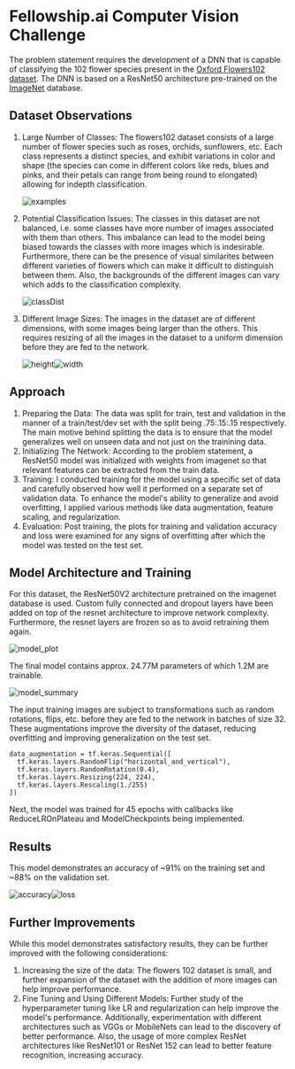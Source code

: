 # Fellowship.ai Computer Vision Challenge

The problem statement requires the development of a DNN that is capable of classifying the 102 flower species present in the [Oxford Flowers102 dataset](https://www.robots.ox.ac.uk/~vgg/data/flowers/102/). The DNN is based on a ResNet50 architecture pre-trained on the [ImageNet](https://www.image-net.org/) database.

## Dataset Observations

1. Large Number of Classes: The flowers102 dataset consists of a large number of flower species such  as roses, orchids, sunflowers, etc. Each class represents a distinct species, and exhibit variations in color and shape (the species can come in different colors like reds, blues and pinks, and their petals can range from being round to elongated) allowing for indepth classification.

    ![examples](https://github.com/Ketan-Kapse/Felloship.ai_Flowers102/assets/47895059/fd703a73-c30f-499d-b2b5-1ca9700a23d8)


2. Potential Classification Issues: The classes in this dataset are not balanced, i.e. some classes have more number of images associated with them than others. This imbalance can lead to the model being biased towards the classes with more images which is indesirable. Furthermore, there can be the presence of visual similarites between different varieties of flowers which can make it difficult to distinguish between them. Also, the backgrounds of the different images can vary which adds to the classification complexity.

    ![classDist](https://github.com/Ketan-Kapse/Felloship.ai_Flowers102/assets/47895059/f11f0c0c-3998-4a3e-a99f-ecbf30da0e04)


3. Different Image Sizes: The images in the dataset are of different dimensions, with some images being larger than the others. This requires resizing of all the images in the dataset to a uniform dimension before they are fed to the network.

    ![height](https://github.com/Ketan-Kapse/Felloship.ai_Flowers102/assets/47895059/caf76300-631b-4c66-98ee-2d69fb0ce321)![width](https://github.com/Ketan-Kapse/Felloship.ai_Flowers102/assets/47895059/434113d7-4f18-424e-98f8-826f66d349ba)




## Approach

1. Preparing the Data: The data was split for train, test and validation in the manner of a train/test/dev set with the split being .75:.15:.15 respectively. The main motive behind splitting the data is to ensure that the model generalizes well on unseen data and not just on the trainining data.
2. Initializing The Network: According to the problem statement, a ResNet50 model was initialized with weights from imagenet so that relevant features can be extracted from the train data.
3. Training: I conducted training for the model using a specific set of data and carefully observed how well it performed on a separate set of validation data. To enhance the model's ability to generalize and avoid overfitting, I applied various methods like data augmentation, feature scaling, and regularization.
4. Evaluation: Post training, the plots for training and validation accuracy and loss were examined for any signs of overfitting after which the model was tested on the test set.

## Model Architecture and Training
For this dataset, the ResNet50V2 architecture pretrained on the imagenet database is used. Custom fully connected and dropout layers have been added on top of the resnet architecture to improve network complexity. Furthermore, the resnet layers are frozen so as to avoid retraining them again. 

![model_plot](https://github.com/Ketan-Kapse/Felloship.ai_Flowers102/assets/47895059/45aa165d-8bf4-4ec8-8345-17267c5a44a2)

The final model contains approx. 24.77M parameters of which 1.2M are trainable.

![model_summary](https://github.com/Ketan-Kapse/Felloship.ai_Flowers102/assets/47895059/69478121-c0f9-4670-b985-811b9dd42011)


The input training images are subject to transformations such as random rotations, flips, etc. before they are fed to the network in batches of size 32. These augmentations improve the diversity of the dataset, reducing overfitting and improving generalization on the test set.

```
data_augmentation = tf.keras.Sequential([
  tf.keras.layers.RandomFlip("horizontal_and_vertical"),
  tf.keras.layers.RandomRotation(0.4),
  tf.keras.layers.Resizing(224, 224),
  tf.keras.layers.Rescaling(1./255)
])

```

Next, the model was trained for 45 epochs with callbacks like ReduceLROnPlateau and ModelCheckpoints being implemented.

## Results
This model demonstrates an accuracy of ~91% on the training set and ~88% on the validation set.

![accuracy](https://github.com/Ketan-Kapse/Felloship.ai_Flowers102/assets/47895059/efe4821e-be3c-4fe7-8663-c1abd2664366)![loss](https://github.com/Ketan-Kapse/Felloship.ai_Flowers102/assets/47895059/7e3a2875-74c1-4df0-8e37-82339388f9e0)



## Further Improvements
While this model demonstrates satisfactory results, they can be further improved with the following considerations:
1. Increasing the size of the data: The flowers 102 dataset is small, and further expansion of the dataset with the addition of more images can help improve performance.
2. Fine Tuning and Using Different Models: Further study of the hyperparameter tuning like LR and regularization can help improve the model's performance. Additionally, experimentation with different architectures such as VGGs or MobileNets can lead to the discovery of better performance. Also, the usage of more complex ResNet architectures like ResNet101 or ResNet 152 can lead to better feature recognition, increasing accuracy.
